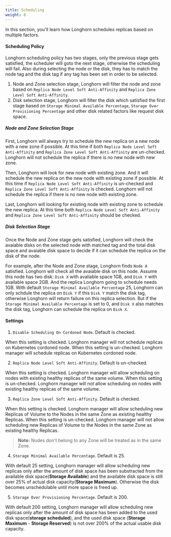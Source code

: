```yaml
---
title: Scheduling
weight: 8
---
```


In this section, you'll learn how Longhorn schedules replicas based on multiple factors.

#### Scheduling Policy

Longhorn scheduling policy has two stages, only the previous stage gets satisfied, the scheduler will goto the next stage, otherwise the scheduling will fail. Also during selecting the node or the disk, they has to match the node tag and the disk tag if any tag has been set in order to be selected.

1. Node and Zone selection stage, Longhorn will filter the node and zone based on `Replica Node Level Soft Anti-Affinity` and `Replica Zone Level Soft Anti-Affinity`.
2. Disk selection stage, Longhorn will filter the disk which satisfied the first stage based on `Storage Minimal Available Percentage`, `Storage Over Provisioning Percentage` and other disk related factors like request disk space. 

##### Node and Zone Selection Stage

First, Longhorn will always try to schedule the new replica on a new node with a new zone if possible. At this time if both `Replica Node Level Soft Anti-Affinity` and `Replica Zone Level Soft Anti-Affinity` are un-checked. Longhorn will not schedule the replica if there is no new node with new zone.

Then, Longhorn will look for new node with existing zone. And it will schedule the new replica on the new node with existing zone if possible. At this time if `Replica Node Level Soft Anti-Affinity` is un-checked and `Replica Zone Level Soft Anti-Affinity` is checked. Longhorn will not schedule the replica if there is no new node with existing zone.

Last, Longhorn will looking for existing node with existing zone to schedule the new replica. At this time both `Replica Node Level Soft Anti-Affinity` and `Replica Zone Level Soft Anti-Affinity` should be checked.

##### Disk Selection Stage

Once the Node and Zone stage gets satisfied, Longhorn will check the avaiable disks on the selected node with matched tag and the total disk space and avaiable disk space to decide if it can schedule the replica on the disk of the node.

For example, after the Node and Zone stage, Longhorn finds `Node A` satisfied. Longhorn will check all the avaiable disk on this node. Assume this node has two disk: `Disk X` with avaliable space 1GB, and `Disk Y` with available space 2GB. And the replica Longhorn going to schedule needs 1GB. With default `Storage Minimal Available Percentage` 25, Longhorn can only schdule the replica on `Disk Y` if this `Disk Y` match the disk tag, otherwise Longhorn will return failure on this replica selection. But if the `Storage Minimal Available Percentage` is set to 0, and `Disk X` also matches the disk tag, Longhorn can schedule the replica on `Disk X`.


#### Settings

1. `Disable Scheduling On Cordoned Node`. Default is checked.

When this setting is checked. Longhorn manager will not schedule replicas on Kubernetes cordoned node.
When this setting is un-checked. Longhorn manager will schedule replicas on Kubernetes cordoned node.

2. `Replica Node Level Soft Anti-Affinity`. Default is un-checked.

When this setting is checked. Longhorn manager will allow scheduling on nodes with existing healthy replicas of the same volume.
When this setting is un-checked. Longhorn manager will not allow scheduling on nodes with existing healthy replicas of the same volume.

3. `Replica Zone Level Soft Anti-Affinity`. Default is checked.

When this setting is checked. Longhorn manager will allow scheduling new Replicas of Volume to the Nodes in the same Zone as existing healthy Replicas.
When this setting is un-checked. Longhorn manager will not allow scheduling new Replicas of Volume to the Nodes in the same Zone as existing healthy Replicas.

> **Note:** Nodes don't belong to any Zone will be treated as in the same Zone.

4. `Storage Minimal Available Percentage`. Default is 25.

With default 25 setting, Longhorn manager will allow scheduling new replicas only after the amount of disk space has been substracted from the available disk space(**Storage Available**) and the available disk space is still over 25% of actual disk capacity(**Storage Maximum**). Otherwise the disk becomes unschedulable until more space is freed up.

5. `Storage Over Provisioning Percentage`. Default is 200.

With default 200 setting, Longhorn manager will allow scheduling new replicas only after the amount of disk space has been added to the used disk space(**storage scheduled**), and the used disk space (**Storage Maximum** - **Storage Reserved**) is not over 200% of the actual usable disk capacity.
